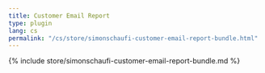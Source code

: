 ```yaml
---
title: Customer Email Report
type: plugin
lang: cs
permalink: "/cs/store/simonschaufi-customer-email-report-bundle.html"
---
```


{% include store/simonschaufi-customer-email-report-bundle.md %}
